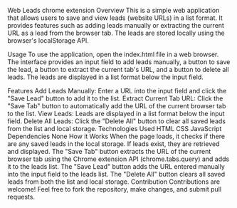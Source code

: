 


Web Leads chrome extension
Overview
This is a simple web application that allows users to save and view leads (website URLs) in a list format. It provides features such as adding leads manually or extracting the current URL as a lead from the browser tab. The leads are stored locally using the browser's localStorage API.

Usage
To use the application, open the index.html file in a web browser. The interface provides an input field to add leads manually, a button to save the lead, a button to extract the current tab's URL, and a button to delete all leads. The leads are displayed in a list format below the input field.

Features
Add Leads Manually: Enter a URL into the input field and click the "Save Lead" button to add it to the list.
Extract Current Tab URL: Click the "Save Tab" button to automatically add the URL of the current browser tab to the list.
View Leads: Leads are displayed in a list format below the input field.
Delete All Leads: Click the "Delete All" button to clear all saved leads from the list and local storage.
Technologies Used
HTML
CSS
JavaScript
Dependencies
None
How it Works
When the page loads, it checks if there are any saved leads in the local storage. If leads exist, they are retrieved and displayed.
The "Save Tab" button extracts the URL of the current browser tab using the Chrome extension API (chrome.tabs.query) and adds it to the leads list.
The "Save Lead" button adds the URL entered manually into the input field to the leads list.
The "Delete All" button clears all saved leads from both the list and local storage.
Contribution
Contributions are welcome! Feel free to fork the repository, make changes, and submit pull requests.
